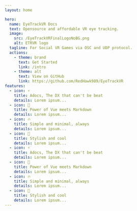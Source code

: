 ```yaml
---
layout: home

hero:
  name: EyeTrackVR Docs
  text: Opensource and affordable VR eye tracking.
  image:
    src: /EyeTrackVRFinalLogoNoBG.png
    alt: ETRVR logo
  tagline: For Social VR Games via OSC and UDP protocol.
  actions:
    - theme: brand
      text: Get Started
      link: /intro
    - theme: alt
      text: View on GitHub
      link: https://github.com/RedHawk989/EyeTrackVR
features:
  - icon: ⚡️
    title: Adocs, The DX that can't be beat
    details: Lorem ipsum...
  - icon: 🎉
    title: Power of Vue meets Markdown
    details: Lorem ipsum...
  - icon: 🔥
    title: Simple and minimal, always
    details: Lorem ipsum...
  - icon: 🎀
    title: Stylish and cool
    details: Lorem ipsum...
  - icon: ⚡️
    title: Adocs, The DX that can't be beat
    details: Lorem ipsum...
  - icon: 🎉
    title: Power of Vue meets Markdown
    details: Lorem ipsum...
  - icon: 🔥
    title: Simple and minimal, always
    details: Lorem ipsum...
  - icon: 🎀
    title: Stylish and cool
    details: Lorem ipsum...
---
```

